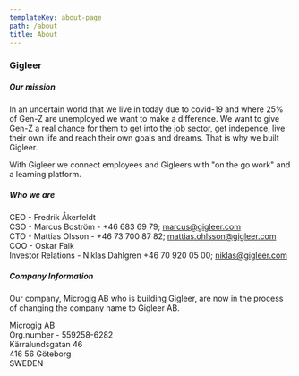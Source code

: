 ```yaml
---
templateKey: about-page
path: /about
title: About
---
```

### Gigleer

##### Our mission

In an uncertain world that we live in today due to covid-19 and where 25% of Gen-Z are unemployed we want to make a difference. We want to give Gen-Z a real chance for them to get into the job sector, get indepence, live their own life and reach their own goals and dreams. That is why we built Gigleer.

With Gigleer we connect employees and Gigleers with "on the go work" and a learning platform. 



##### Who we are

CEO - Fredrik Åkerfeldt \
CSO - Marcus Boström - +46 683 69 79; marcus@gigleer.com\
CTO - Mattias Olsson - +46 73 700 87 82; mattias.ohlsson@gigleer.com\
COO - Oskar Falk\
Investor Relations - Niklas Dahlgren +46 70 920 05 00; niklas@gigleer.com

##### Company Information

Our company, Microgig AB who is building Gigleer, are now in the process of changing the company name to Gigleer AB. 

Microgig AB\
Org.number - 559258-6282\
Kärralundsgatan 46\
416 56 Göteborg\
SWEDEN